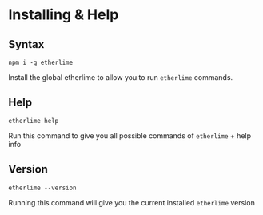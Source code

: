 # Installing & Help

## Syntax

    npm i -g etherlime

Install the global etherlime to allow you to run `etherlime` commands.

## Help

    etherlime help

Run this command to give you all possible commands of `etherlime` + help
info

## Version

    etherlime --version

Running this command will give you the current installed `etherlime`
version
